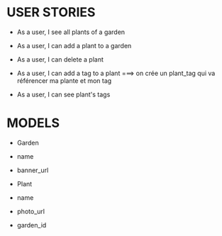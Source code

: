 # USER STORIES

 - As a user, I see all plants of a garden
 - As a user, I can add a plant to a garden
 - As a user, I can delete a plant

 - As a user, I can add a tag to a plant
 ===> on crée un plant_tag qui va référencer ma plante et mon tag

 - As a user, I can see plant's tags


# MODELS

- Garden
 - name
 - banner_url

- Plant
 - name
 - photo_url
 - garden_id
